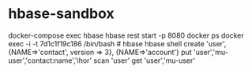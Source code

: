 # hbase-sandbox
docker-compose exec hbase hbase rest start -p 8080
docker ps
docker exec -i -t 7d1c1f19c186 /bin/bash # hbase
hbase shell
create 'user', {NAME=>'contact', version => 3}, {NAME=>'account'}
put 'user','mu-user','contact:name','ihor'
scan 'user'
get 'user','mu-user'


